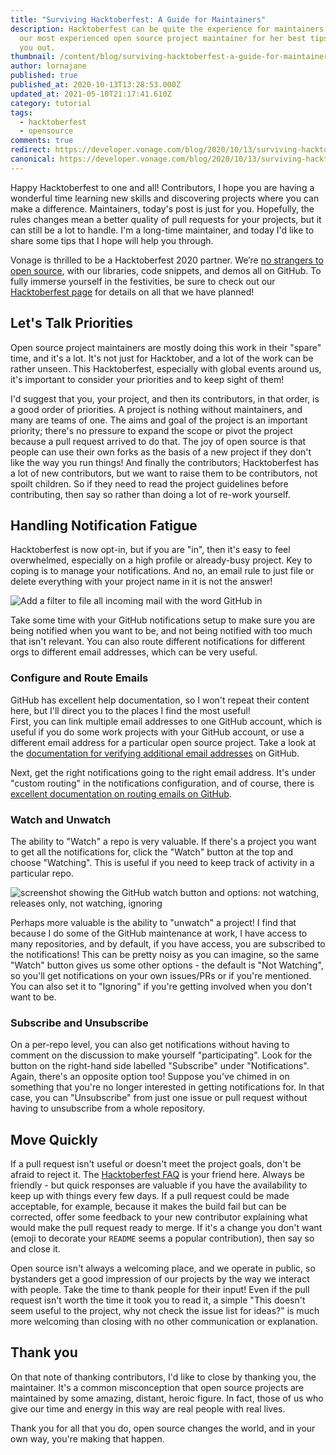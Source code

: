 ```yaml
---
title: "Surviving Hacktoberfest: A Guide for Maintainers"
description: Hacktoberfest can be quite the experience for maintainers! We asked
  our most experienced open source project maintainer for her best tips to help
  you out.
thumbnail: /content/blog/surviving-hacktoberfest-a-guide-for-maintainers/Blog_Survival-Guide_Hacktoberfest_1200x600.png
author: lornajane
published: true
published_at: 2020-10-13T13:28:53.000Z
updated_at: 2021-05-10T21:17:41.610Z
category: tutorial
tags:
  - hacktoberfest
  - opensource
comments: true
redirect: https://developer.vonage.com/blog/2020/10/13/surviving-hacktoberfest-a-guide-for-maintainers
canonical: https://developer.vonage.com/blog/2020/10/13/surviving-hacktoberfest-a-guide-for-maintainers
---
```

Happy Hacktoberfest to one and all! Contributors, I hope you are having a wonderful time learning new skills and discovering projects where you can make a difference. Maintainers, today's post is just for you. Hopefully, the rules changes mean a better quality of pull requests for your projects, but it can still be a lot to handle. I'm a long-time maintainer, and today I'd like to share some tips that I hope will help you through.

Vonage is thrilled to be a Hacktoberfest 2020 partner. We’re [no strangers to open source](https://youtu.be/zYJpYMCy6PA), with our libraries, code snippets, and demos all on GitHub. To fully immerse yourself in the festivities, be sure to check out our [Hacktoberfest page](https://nexmo.dev/2GZcyHc) for details on all that we have planned!

## Let's Talk Priorities

Open source project maintainers are mostly doing this work in their "spare" time, and it's a lot. It's not just for Hacktober, and a lot of the work can be rather unseen. This Hacktoberfest, especially with global events around us, it's important to consider your priorities and to keep sight of them!

I'd suggest that you, your project, and then its contributors, in that order, is a good order of priorities. A project is nothing without maintainers, and many are teams of one. The aims and goal of the project is an important priority; there's no pressure to expand the scope or pivot the project because a pull request arrived to do that. The joy of open source is that people can use their own forks as the basis of a new project if they don't like the way you run things! And finally the contributors; Hacktoberfest has a lot of new contributors, but we want to raise them to be contributors, not spoilt children. So if they need to read the project guidelines before contributing, then say so rather than doing a lot of re-work yourself.

## Handling Notification Fatigue

Hacktoberfest is now opt-in, but if you are "in", then it's easy to feel overwhelmed, especially on a high profile or already-busy project. Key to coping is to manage your notifications. And no, an email rule to just file or delete everything with your project name in it is not the answer!

![Add a filter to file all incoming mail with the word GitHub in](/content/blog/surviving-hacktoberfest-a-guide-for-maintainers/gmail-github-filter.png "Add a filter to file all incoming mail with the word GitHub in")

Take some time with your GitHub notifications setup to make sure you are being notified when you want to be, and not being notified with too much that isn't relevant. You can also route different notifications for different orgs to different email addresses, which can be very useful.

### Configure and Route Emails

GitHub has excellent help documentation, so I won't repeat their content here, but I'll direct you to the places I find the most useful!\
First, you can link multiple email addresses to one GitHub account, which is useful if you do some work projects with your GitHub account, or use a different email address for a particular open source project. Take a look at the [documentation for verifying additional email addresses](https://docs.github.com/en/free-pro-team@latest/github/getting-started-with-github/verifying-your-email-address) on GitHub.

Next, get the right notifications going to the right email address. It's under "custom routing" in the notifications configuration, and of course, there is [excellent documentation on routing emails on GitHub](https://docs.github.com/en/free-pro-team@latest/github/managing-subscriptions-and-notifications-on-github/configuring-notifications#choosing-where-your-organizations-email-notifications-are-sent).

### Watch and Unwatch

The ability to "Watch" a repo is very valuable. If there's a project you want to get all the notifications for, click the "Watch" button at the top and choose "Watching". This is useful if you need to keep track of activity in a particular repo.

![screenshot showing the GitHub watch button and options: not watching, releases only, not watching, ignoring](/content/blog/surviving-hacktoberfest-a-guide-for-maintainers/github-watch-settings.png)

Perhaps more valuable is the ability to "unwatch" a project! I find that because I do some of the GitHub maintenance at work, I have access to many repositories, and by default, if you have access, you are subscribed to the notifications! This can be pretty noisy as you can imagine, so the same "Watch" button gives us some other options - the default is "Not Watching", so you'll get notifications on your own issues/PRs or if you're mentioned. You can also set it to "Ignoring" if you're getting involved when you don't want to be.

### Subscribe and Unsubscribe

On a per-repo level, you can also get notifications without having to comment on the discussion to make yourself "participating". Look for the button on the right-hand side labelled "Subscribe" under "Notifications". Again, there's an opposite option too! Suppose you've chimed in on something that you're no longer interested in getting notifications for. In that case, you can "Unsubscribe" from just one issue or pull request without having to unsubscribe from a whole repository.

## Move Quickly

If a pull request isn't useful or doesn't meet the project goals, don't be afraid to reject it. The [Hacktoberfest FAQ](https://hacktoberfest.digitalocean.com/faq) is your friend here. Always be friendly - but quick responses are valuable if you have the availability to keep up with things every few days. If a pull request could be made acceptable, for example, because it makes the build fail but can be corrected, offer some feedback to your new contributor explaining what would make the pull request ready to merge. If it's a change you don't want (emoji to decorate your `README` seems a popular contribution), then say so and close it.

Open source isn't always a welcoming place, and we operate in public, so bystanders get a good impression of our projects by the way we interact with people. Take the time to thank people for their input! Even if the pull request isn't worth the time it took you to read it, a simple "This doesn't seem useful to the project, why not check the issue list for ideas?" is much more welcoming than closing with no other communication or explanation.

## Thank you

On that note of thanking contributors, I'd like to close by thanking you, the maintainer. It's a common misconception that open source projects are maintained by some amazing, distant, heroic figure. In fact, those of us who give our time and energy in this way are real people with real lives.

Thank you for all that you do, open source changes the world, and in your own way, you're making that happen.